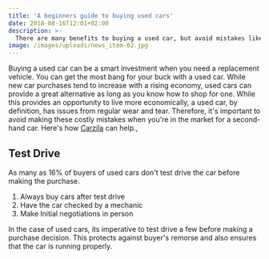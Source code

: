 ```yaml
---
title: 'A beginners guide to buying used cars'
date: 2018-08-16T12:01+02:00
description: >-
  There are many benefits to buying a used car, but avoid mistakes like waiting to procure financing, foregoing a mechanic check.
image: /images/uploads/news_item-02.jpg
---
```


Buying a used car can be a smart investment when you need a replacement vehicle. You can get the most bang for your buck with a used car.  While new car purchases tend to increase with a rising economy, used cars can provide a great alternative as long as you know how to shop for one. While this provides an opportunity to live more economically, a used car, by definition, has issues from regular wear and tear. Therefore, it's important to avoid making these costly mistakes when you're in the market for a second-hand car. Here's how [Carzila](https://carzila.com/) can help.,

## Test Drive

As many as 16% of buyers of used cars don't test drive the car before making the purchase. 

1. Always buy cars after test drive
2. Have the car checked by a mechanic 
3. Make Initial negotiations in person 

In the case of used cars, its imperative to test drive a few before making a purchase decision. This protects against buyer's remorse and also ensures that the car is running properly. 